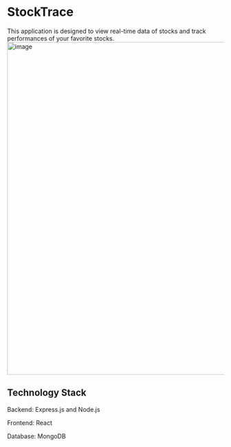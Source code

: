 # StockTrace
This application is designed to view real-time data of stocks and track performances of your favorite stocks.<br>
<img width="773" alt="image" src="https://github.com/XChen601/StockTrace/assets/72898664/afa398ac-2253-4b78-a61a-04e4e3f109fd">


## Technology Stack
Backend: Express.js and Node.js

Frontend: React

Database: MongoDB



